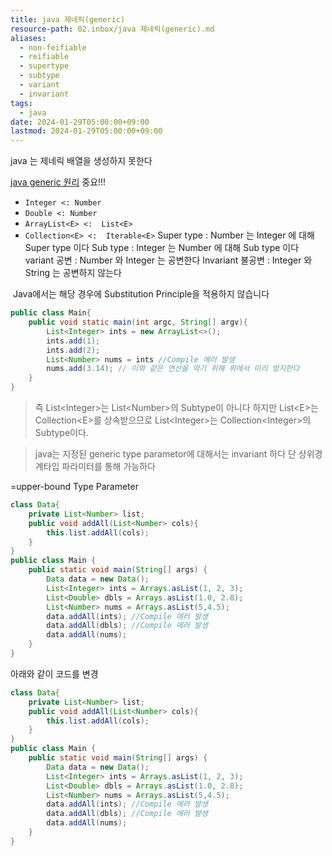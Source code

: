 ```yaml
---
title: java 제네릭(generic)
resource-path: 02.inbox/java 제네릭(generic).md
aliases:
  - non-feifiable
  - reifiable
  - supertype
  - subtype
  - variant
  - invariant
tags:
  - java
date: 2024-01-29T05:00:00+09:00
lastmod: 2024-01-29T05:00:00+09:00
---
```

java 는 제네릭 배열을 생성하지 못한다

[java generic 원리](https://cla9.tistory.com/44) 중요!!!



- `Integer <: Number`
- `Double <: Number`
- `ArrayList<E> <:  List<E>`
- `Collection<E> <:  Iterable<E>`
Super type : Number 는 Integer  에 대해 Super type 이다
Sub type : Integer 는 Number 에 대해 Sub type 이다
variant 공변 : Number 와 Integer 는 공변한다
Invariant 불공변 : Integer 와 String 는 공변하지 않는다


 Java에서는 해당 경우에 Substitution Principle을 적용하지 않습니다
```java
public class Main{ 
	public void static main(int argc, String[] argv){ 
		List<Integer> ints = new ArrayList<>();
		ints.add(1); 
		ints.add(2);
		List<Number> nums = ints //Compile 에러 발생
		nums.add(3.14); // 이와 같은 연산을 막기 위해 위에서 미리 방지한다
	} 
}
```
>즉 List\<Integer\>는 List\<Number\>의 Subtype이 아니다
>하지만 List\<E\>는 Collection\<E\>를 상속받으므로 List\<Integer\>는 Collection\<Integer\>의 Subtype이다.

>java는 지정된 generic type parametor에 대해서는 invariant 하다
> 단 상위경계타입 파라미터를 통해 가능하다

=upper-bound Type Parameter
```java
class Data{ 
	private List<Number> list;
	public void addAll(List<Number> cols){
		this.list.addAll(cols);
	}
} 
public class Main {
	public static void main(String[] args) {
		Data data = new Data();
		List<Integer> ints = Arrays.asList(1, 2, 3);
		List<Double> dbls = Arrays.asList(1.0, 2.8);
		List<Number> nums = Arrays.asList(5,4.5);
		data.addAll(ints); //Compile 에러 발생
		data.addAll(dbls); //Compile 에러 발생
		data.addAll(nums);
	}
}
```
아래와 같이 코드를 변경
```java
class Data{ 
	private List<Number> list;
	public void addAll(List<Number> cols){
		this.list.addAll(cols);
	}
} 
public class Main {
	public static void main(String[] args) {
		Data data = new Data();
		List<Integer> ints = Arrays.asList(1, 2, 3);
		List<Double> dbls = Arrays.asList(1.0, 2.8);
		List<Number> nums = Arrays.asList(5,4.5);
		data.addAll(ints); //Compile 에러 발생
		data.addAll(dbls); //Compile 에러 발생
		data.addAll(nums);
	}
}
```
